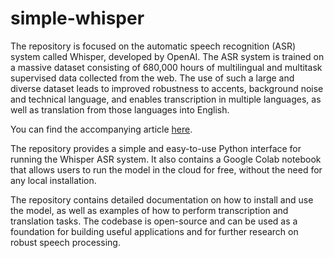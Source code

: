 # simple-whisper
The repository is focused on the automatic speech recognition (ASR) system called Whisper, developed by OpenAI. The ASR system is trained on a massive dataset consisting of 680,000 hours of multilingual and multitask supervised data collected from the web. The use of such a large and diverse dataset leads to improved robustness to accents, background noise and technical language, and enables transcription in multiple languages, as well as translation from those languages into English.  

You can find the  accompanying article [here](https://openai.com/research/whisper).  

The repository provides a simple and easy-to-use Python interface for running the Whisper ASR system. It also contains a Google Colab notebook that allows users to run the model in the cloud for free, without the need for any local installation.  

The repository contains detailed documentation on how to install and use the model, as well as examples of how to perform transcription and translation tasks. The codebase is open-source and can be used as a foundation for building useful applications and for further research on robust speech processing.  
